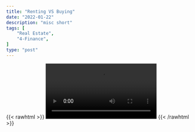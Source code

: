 ```yaml
---
title: "Renting VS Buying"
date: "2022-01-22"
description: "misc short"
tags: [
    "Real Estate",
    "4-Finance",
]
type: "post"
---
```

{{< rawhtml >}}
    <video width="auto" height="auto" controls>
        <source src="https://clips.dev00ps.com/MISC/renting_vs_buying.mp4" type="video/mp4"> 
    </video>
{{< /rawhtml >}}    